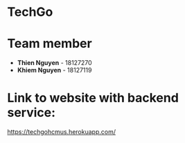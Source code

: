 # TechGo
# Team member
* __Thien Nguyen__ - 18127270
* __Khiem Nguyen__ - 18127119

# Link to website with backend service:
https://techgohcmus.herokuapp.com/
